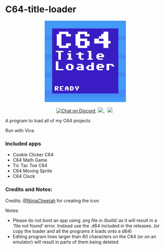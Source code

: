 # C64-title-loader
<p align="center">
<img src="https://github.com/IanSkinner1982/C64-title-loader/blob/master/Loader%20icon.png"/>

<p align="center">

<a href="https://discord.com/invite/kJac2ty">
        <img src="https://img.shields.io/discord/704065693246685225?color=purple&label=Discord&logo=Discord&style=plastic"
            alt="Chat on Discord">
</a>
<a href="https://gbatemp.net/download/c64-title-loader.36565/" style="padding-left: 5px; padding-right: 5px;">
		<img src="https://img.shields.io/badge/GBAtemp-Link-blue.svg" height="20">
</a>
<a href="https://somsubhra.com/github-release-stats/?username=ianskinner1982&repository=C64-title-loader" style="padding-left: 5px; padding-right: 5px;">
		<img src="https://img.shields.io/github/downloads/IanSkinner1982/C64-Title-Loader/total?color=Green&label=Downloads&logo=Github" height="20">
</a>
</p>


A program to load all of my C64 projects

Run with Vice.

### Included apps
- Cookie Clicker C64
- C64 Math Game
- Tic Tac Toe C64
- C64 Moving Sprite
- C64 Clock
### Credits and Notes: 

Credits: 
[@NinjaCheetah](https://github.com/NinjaCheetah/) for creating the icon

Notes:
- Please do not boot an app using .prg file in /build/ as it will result in a 'file not found' error. Instead use the .d64 included in the releases. (or copy the loader and all the programs it loads onto a d64)
- Editing program lines larger than 80 characters on the C64 (or on an emulator) will result in parts of them being deleted
